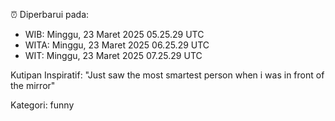 ⏰ Diperbarui pada:
- WIB: Minggu, 23 Maret 2025 05.25.29 UTC
- WITA: Minggu, 23 Maret 2025 06.25.29 UTC
- WIT: Minggu, 23 Maret 2025 07.25.29 UTC

Kutipan Inspiratif:
"Just saw the most smartest person when i was in front of the mirror"


Kategori: funny

